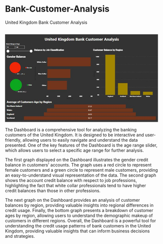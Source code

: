 # Bank-Customer-Analysis
United Kingdom Bank Customer Analysis

<br>
<img src="https://github.com/AliNaqvi110/Bank-Customer-Analysis/blob/main/Bank_customer_analysis.jpg">

<p> The Dashboard is a comprehensive tool for analyzing the banking customers of the United Kingdom. It is designed to be interactive and user-friendly, allowing users to easily navigate and understand the data presented. One of the key features of the Dashboard is the age range slider, which allows users to select a specific age range for further analysis.</p>

<p>The first graph displayed on the Dashboard illustrates the gender credit balance in customers' accounts. The graph uses a red circle to represent female customers and a green circle to represent male customers, providing an easy-to-understand visual representation of the data. The second graph shows the account credit balance with respect to job professions, highlighting the fact that white collar professionals tend to have higher credit balances than those in other professions.</p>

<p>The next graph on the Dashboard provides an analysis of customer balances by region, providing valuable insights into regional differences in credit usage. Finally, the bottom graph presents a breakdown of customer ages by region, allowing users to understand the demographic makeup of customers in different regions. Overall, the Dashboard is a powerful tool for understanding the credit usage patterns of bank customers in the United Kingdom, providing valuable insights that can inform business decisions and strategies.</p>
